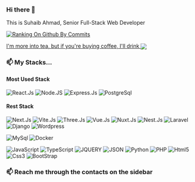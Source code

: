 ### Hi there 👋

<!-- ### 🔭 I work with... -->

This is Suhaib Ahmad, Senior Full-Stack Web Developer

[![Ranking On Github By Commits](https://user-badge.committers.top/jordan_private/makkahwi.svg)](https://user-badge.committers.top/jordan_private/makkahwi)

  <a href="https://buymeacoffee.com/makkahwi" target="_blank">
  I'm more into tea, but if you're buying coffee, I'll drink 
    <img src="https://img.shields.io/badge/Buy_Me_A_Coffee-FFDD00?style=for-the-badge&logo=buy-me-a-coffee&logoColor=black" align="center"/>
  </a>

### 📫 My Stacks...

#### Most Used Stack
![React.Js](https://img.shields.io/badge/React.Js-%230db7ed.svg?&style=for-the-badge&logo=react&logoColor=white)
![Node.JS](https://img.shields.io/badge/Node.JS-%2343853D.svg?&style=for-the-badge&logo=node.js&logoColor=white)
![Express.Js](https://img.shields.io/badge/Express.Js-%23404d59.svg?&style=for-the-badge&logo=express&logoColor=white)
![PostgreSql](https://img.shields.io/badge/PostGres-%23316192.svg?&style=for-the-badge&logo=postgresql&logoColor=white)

#### Rest Stack
![Next.Js](https://img.shields.io/badge/Next.Js-%23323330.svg?&style=for-the-badge&logo=next.js&logoColor=white)
![Vite.Js](https://img.shields.io/badge/Vite.Js-%23777BB4.svg?&style=for-the-badge&logo=react&logoColor=white)
![Three.Js](https://img.shields.io/badge/Three.Js-%23323330.svg?&style=for-the-badge&logo=three.js&logoColor=white)
![Vue.Js](https://img.shields.io/badge/Vue.Js-%234FC08D.svg?&style=for-the-badge&logo=vue.js&logoColor=white)
![Nuxt.Js](https://img.shields.io/badge/Nuxt.Js-%234FC08D.svg?&style=for-the-badge&logo=Nuxt.js&logoColor=white)
![Nest.Js](https://img.shields.io/badge/Nest.Js-%23E0234E.svg?&style=for-the-badge&logo=Nestjs&logoColor=white)
![Laravel](https://img.shields.io/badge/Laravel-%23FF2D20.svg?&style=for-the-badge&logo=laravel&logoColor=white)
![Django](https://img.shields.io/badge/Django-%23092E20.svg?&style=for-the-badge&logo=django&logoColor=white)
![Wordpress](https://img.shields.io/badge/Wordpress-%2314354C.svg?&style=for-the-badge&logo=wordpress&logoColor=white)

![MySql](https://img.shields.io/badge/MySql-%2307405e.svg?&style=for-the-badge&logo=mysql&logoColor=white)
![Docker](https://img.shields.io/badge/Docker-%230db7ed.svg?&style=for-the-badge&logo=docker&logoColor=white)

![JavaScript](https://img.shields.io/badge/JavaScript-%23F7DF1E.svg?&style=for-the-badge&logo=javascript&logoColor=white)
![TypeScript](https://img.shields.io/badge/TypeScript-%23007ACC.svg?&style=for-the-badge&logo=TypeScript&logoColor=white)
![JQUERY](https://img.shields.io/badge/JQUERY-%230769AD.svg?&style=for-the-badge&logo=jquery&logoColor=white)
![JSON](https://img.shields.io/badge/JSON-%23323330.svg?&style=for-the-badge&logo=json&logoColor=white)
![Python](https://img.shields.io/badge/Python-%2314354C.svg?&style=for-the-badge&logo=python&logoColor=white)
![PHP](https://img.shields.io/badge/PHP-%23777BB4.svg?&style=for-the-badge&logo=php&logoColor=white)
![Html5](https://img.shields.io/badge/HTML%205-%23E34F26.svg?&style=for-the-badge&logo=html5&logoColor=white)
![Css3](https://img.shields.io/badge/CSS%203-%231572B6.svg?&style=for-the-badge&logo=css3&logoColor=white)
![BootStrap](https://img.shields.io/badge/BootStrap-%23563D7C.svg?&style=for-the-badge&logo=bootstrap&logoColor=white)

### 📫 Reach me through the contacts on the sidebar
  
<!--
**makkahwi/makkahwi** is a ✨ _special_ ✨ repository because its `README.md` (this file) appears on your GitHub profile.

Here are some ideas to get you started:

- 🔭 I’m currently working on ...
- 🌱 I’m currently learning ...
- 👯 I’m looking to collaborate on ...
- 🤔 I’m looking for help with ...
- 💬 Ask me about ...
- 📫 How to reach me: ...
- 😄 Pronouns: ...
- ⚡ Fun fact: ...
-->
